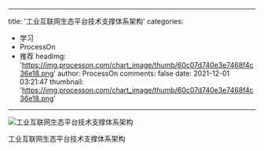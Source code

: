 
---
title: '工业互联网生态平台技术支撑体系架构'
categories: 
 - 学习
 - ProcessOn
 - 推荐
headimg: 'https://img.processon.com/chart_image/thumb/60c07d740e3e7468f4c36e18.png'
author: ProcessOn
comments: false
date: 2021-12-01 03:21:47
thumbnail: 'https://img.processon.com/chart_image/thumb/60c07d740e3e7468f4c36e18.png'
---

<div>   
<img class="thumb" alt="工业互联网生态平台技术支撑体系架构" src="https://img.processon.com/chart_image/thumb/60c07d740e3e7468f4c36e18.png" referrerpolicy="no-referrer">
<p>工业互联网生态平台技术支撑体系架构</p>  
</div>
            